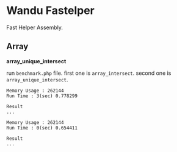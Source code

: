 Wandu Fastelper
===

Fast Helper Assembly.

## Array

**array_unique_intersect**

run `benchmark.php` file. first one is `array_intersect`. second one is `array_unique_intersect`.

```
Memory Usage : 262144
Run Time : 3(sec) 0.778299

Result
...

Memory Usage : 262144
Run Time : 0(sec) 0.654411

Result
...
```
